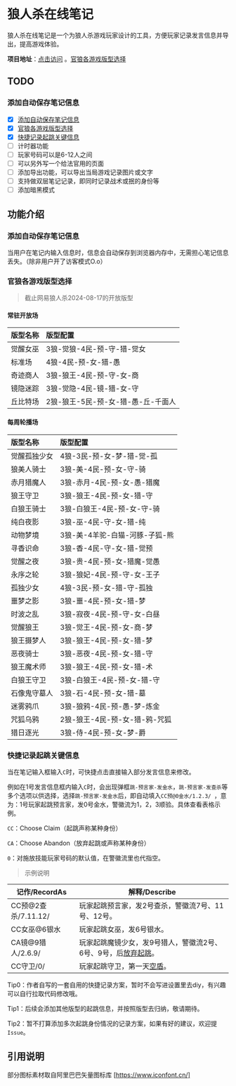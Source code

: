 # 狼人杀在线笔记

狼人杀在线笔记是一个为狼人杀游戏玩家设计的工具，方便玩家记录发言信息并导出，提高游戏体验。

**项目地址**：[点击访问](https://syhy0612.github.io/lrsNotes/) 。<a href="#官狼各游戏版型选择">官狼各游戏版型选择</a>

## TODO

### 添加自动保存笔记信息
- [x] <a href="#添加自动保存笔记信息">添加自动保存笔记信息</a>
- [x] <a href="#官狼各游戏版型选择">官狼各游戏版型选择</a>
- [x] <a href="#快捷记录起跳关键信息">快捷记录起跳关键信息</a>
- [ ] 计时器功能
- [ ] 玩家号码可以是6-12人之间
- [ ] 可以另外写一个给法官用的页面
- [ ] 添加导出功能，可以导出当局游戏记录图片或文字
- [ ] 支持做双层笔记记录，即同时记录战术或抿的身份等
- [ ] 添加暗黑模式

## 功能介绍

### 添加自动保存笔记信息
当用户在笔记内输入信息时，信息会自动保存到浏览器内存中，无需担心笔记信息丢失。（除非用户开了访客模式O.o）

### 官狼各游戏版型选择

> 截止网易狼人杀2024-08-17的开放版型

#### 常驻开放场

| 版型名称 | 版型配置                           |
| :------- | :--------------------------------- |
| 觉醒女巫 | 3狼-觉狼-4民-预-守-猎-觉女         |
| 标准场   | 4狼-4民-预-女-猎-愚                |
| 奇迹商人 | 3狼-狼王-4民-预-守-女-商           |
| 镜隐迷踪 | 3狼-觉隐-4民-镜-猎-女-守           |
| 丘比特场 | 2狼-狼王-5民-预-女-猎-愚-丘-千面人 |

#### 每周轮播场

| 版型名称     | 版型配置                       |
| :----------- | :----------------------------- |
| 觉醒孤独少女 | 4狼-3民-预-女-梦-猎-觉-孤      |
| 狼美人骑士   | 3狼-美-4民-预-女-守-骑         |
| 赤月猎魔人   | 3狼-赤月-4民-预-女-愚-猎魔     |
| 狼王守卫     | 3狼-狼王-4民-预-女-猎-守       |
| 白狼王骑士   | 3狼-白狼王-4民-预-女-守-骑     |
| 纯白夜影     | 3狼-巫-4民-守-女-猎-纯         |
| 动物梦境     | 3狼-美-4羊驼-白猫-河豚-子狐-熊 |
| 寻香识命     | 3狼-香-4民-守-女-猎-觉预       |
| 觉醒之夜     | 3狼-贵-4民-预-女-猎魔-觉愚     |
| 永序之轮     | 3狼-狼妃-4民-预-守-女-王子     |
| 孤独少女     | 4狼-3民-预-女-猎-守-孤独       |
| 噩梦之影     | 3狼-噩-4民-预-女-猎-梦         |
| 时波之乱     | 3狼-寂夜-4民-预-守-女-白昼     |
| 觉醒狼王     | 3狼-觉王-4民-预-女-商-梦       |
| 狼王摄梦人   | 3狼-狼王-4民-预-女-猎-梦       |
| 恶夜骑士     | 3狼-恶夜-4民-预-女-猎-守       |
| 狼王魔术师   | 3狼-狼王-4民-预-女-猎-术       |
| 白狼王守卫   | 3狼-白狼王-4民-预-女-猎-守     |
| 石像鬼守墓人 | 3狼-石-4民-预-女-猎-墓         |
| 迷雾鸦爪     | 3狼-狼鸦-4民-预-愚-梦-炼金     |
| 咒狐乌鸦     | 2狼-狼王-4民-预-女-猎-鸦-咒狐  |
| 猎日逐光     | 3狼-侍-4民-预-女-梦-爵         |

### 快捷记录起跳关键信息

当在笔记输入框输入`C`时，可快捷点击直接输入部分发言信息来修改。

例如在1号发言信息框内输入`C`时，会出现弹框`跳-预言家-发金水`，`跳-预言家-发查杀`等多个选项以供选择，选择`跳-预言家-发金水`后，即自动填入`CC预@0金水/1.2.3/ `，意为：1号玩家起跳预言家，发0号金水，警徽流为1，2，3顺验。具体查看表格示例。

`CC`：Choose Claim（起跳声称某种身份）

`CA`：Choose Abandon（放弃起跳或声称某种身份）

`0`：对施放技能玩家号码的默认值，在警徽流里也代指空。

> 示例说明

| 记作/RecordAs       | 解释/Describe                                                |
| ------------------- | ------------------------------------------------------------ |
| CC预@2查杀/7.11.12/ | 玩家起跳预言家，发2号查杀，警徽流7号、11号、12号。           |
| CC女巫@6银水        | 玩家起跳女巫，发6号银水。                                    |
| CA镜@9猎人/2.6.9/   | 玩家起跳魔镜少女，发9号猎人，警徽流2号、6号、9号，后<u>放弃起跳</u>。 |
| CC守卫/0/           | 玩家起跳守卫，第一天<u>空盾</u>。                            |

Tip0：作者自写的一套自用的快捷记录方案，暂时不会写进设置里去diy，有兴趣可以自行拉取代码修改哦。

Tip1：后续会添加其他版型的起跳信息，并按照版型去归纳，敬请期待。

Tip2：暂不打算添加多次起跳身份情况的记录方案，如果有好的建议，欢迎提`Issue`。

## 引用说明

部分图标素材取自阿里巴巴矢量图标库 [https://www.iconfont.cn/]